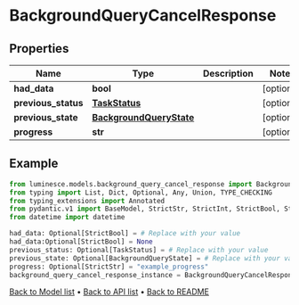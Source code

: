 # BackgroundQueryCancelResponse

## Properties
Name | Type | Description | Notes
------------ | ------------- | ------------- | -------------
**had_data** | **bool** |  | [optional] 
**previous_status** | [**TaskStatus**](TaskStatus.md) |  | [optional] 
**previous_state** | [**BackgroundQueryState**](BackgroundQueryState.md) |  | [optional] 
**progress** | **str** |  | [optional] 
## Example

```python
from luminesce.models.background_query_cancel_response import BackgroundQueryCancelResponse
from typing import List, Dict, Optional, Any, Union, TYPE_CHECKING
from typing_extensions import Annotated
from pydantic.v1 import BaseModel, StrictStr, StrictInt, StrictBool, StrictFloat, StrictBytes, Field, validator, ValidationError, conlist, constr
from datetime import datetime

had_data: Optional[StrictBool] = # Replace with your value
had_data:Optional[StrictBool] = None
previous_status: Optional[TaskStatus] = # Replace with your value
previous_state: Optional[BackgroundQueryState] = # Replace with your value
progress: Optional[StrictStr] = "example_progress"
background_query_cancel_response_instance = BackgroundQueryCancelResponse(had_data=had_data, previous_status=previous_status, previous_state=previous_state, progress=progress)

```

[Back to Model list](../README.md#documentation-for-models) &#8226; [Back to API list](../README.md#documentation-for-api-endpoints) &#8226; [Back to README](../README.md)

